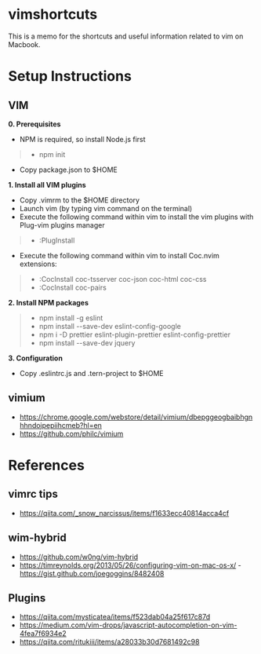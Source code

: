 # vimshortcuts
This is a memo for the shortcuts and useful information related to vim on Macbook.

# Setup Instructions
## VIM
**0. Prerequisites**
- NPM is required, so install Node.js first
> - npm init
- Copy package.json to $HOME

**1. Install all VIM plugins**
- Copy .vimrm to the $HOME directory
- Launch vim (by typing vim command on the terminal)
- Execute the following command within vim to install the vim plugins with Plug-vim plugins manager
> - :PlugInstall
- Execute the following command within vim to install Coc.nvim extensions:
> - :CocInstall coc-tsserver coc-json coc-html coc-css
> - :CocInstall coc-pairs

**2. Install NPM packages**
> - npm install -g eslint
> - npm install --save-dev eslint-config-google
> - npm i -D prettier eslint-plugin-prettier eslint-config-prettier
> - npm install --save-dev jquery

**3. Configuration**
- Copy .eslintrc.js and .tern-project to $HOME

## vimium
- https://chrome.google.com/webstore/detail/vimium/dbepggeogbaibhgnhhndojpepiihcmeb?hl=en
- https://github.com/philc/vimium

# References
## vimrc tips
- https://qiita.com/_snow_narcissus/items/f1633ecc40814acca4cf
## wim-hybrid
- https://github.com/w0ng/vim-hybrid
- https://timreynolds.org/2013/05/26/configuring-vim-on-mac-os-x/
-https://gist.github.com/joegoggins/8482408

## Plugins
- https://qiita.com/mysticatea/items/f523dab04a25f617c87d
- https://medium.com/vim-drops/javascript-autocompletion-on-vim-4fea7f6934e2
- https://qiita.com/ritukiii/items/a28033b30d7681492c98
